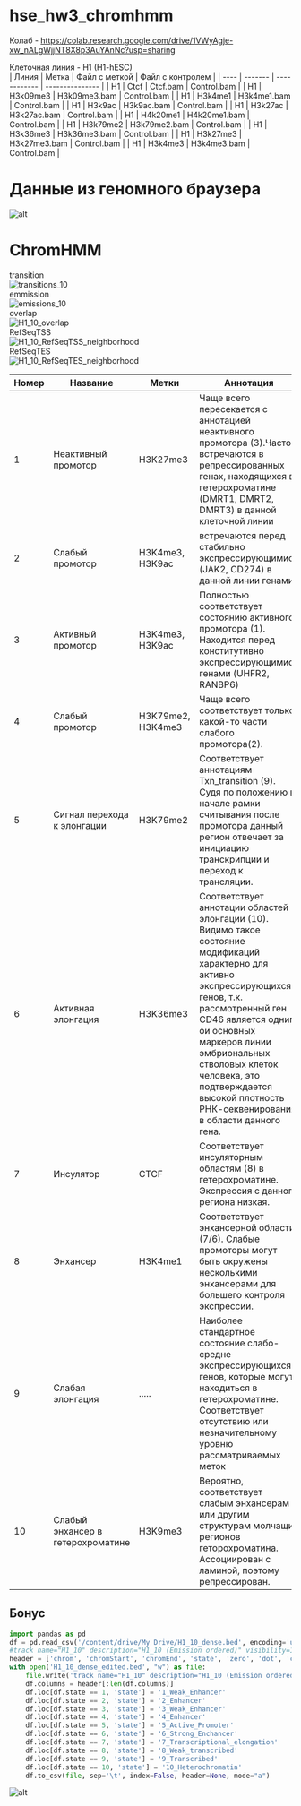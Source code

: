 
# hse_hw3_chromhmm
Колаб - https://colab.research.google.com/drive/1VWyAgje-xw_nALgWjjNT8X8p3AuYAnNc?usp=sharing

Клеточная линия - H1 (H1-hESC)  
| Линия | Метка | Файл с меткой | Файл с контролем |
| ---- | ------- | ------------ | --------------- | 
| H1 | Ctcf | Ctcf.bam | Control.bam |
| H1 | H3k09me3 | H3k09me3.bam | Control.bam |
| H1 | H3k4me1 | H3k4me1.bam | Control.bam |
| H1 | H3k9ac | H3k9ac.bam | Control.bam |
| H1 | H3k27ac | H3k27ac.bam | Control.bam |
| H1 | H4k20me1 | H4k20me1.bam | Control.bam |
| H1 | H3k79me2 | H3k79me2.bam | Control.bam |
| H1 | H3k36me3 | H3k36me3.bam | Control.bam |
| H1 | H3k27me3 | H3k27me3.bam | Control.bam |
| H1 | H3k4me3 | H3k4me3.bam | Control.bam |   


# Данные из геномного браузера
![alt](data/Screenshot1.png)

# ChromHMM  
transition  
![transitions_10](data/transitions_10.png)  
emmission  
![emissions_10](data/emissions_10.png)  
overlap  
![H1_10_overlap](data/H1_10_overlap.png)  
RefSeqTSS  
![H1_10_RefSeqTSS_neighborhood](data/H1_10_RefSeqTSS_neighborhood.png)  
RefSeqTES  
![H1_10_RefSeqTES_neighborhood](data/H1_10_RefSeqTES_neighborhood.png)  

| Номер | Название | Метки | Аннотация |
| --- | -------- | ------------------- | --- |
| 1 | Неактивный промотор | H3K27me3 | Чаще всего пересекается с аннотацией  неактивного промотора (3).Часто встречаются в репрессированных генах, находящихся в гетерохроматине (DMRT1, DMRT2, DMRT3) в данной клеточной линии  |
| 2 | Слабый промотор | H3K4me3, H3K9ac | встречаются перед стабильно экспрессирующимися (JAK2, CD274) в данной линии генами |
| 3 | Активный промотор | H3K4me3, H3K9ac | Полностью соответствует состоянию активного промотора (1). Находится перед конститутивно экспрессирующимися генами (UHFR2, RANBP6)   |
| 4 | Слабый промотор | H3K79me2, H3K4me3 | Чаще всего соответствует только какой-то части слабого промотора(2).   |
| 5 | Сигнал перехода к элонгации | H3K79me2 | Cоответствует аннотациям Txn_transition (9). Судя по положению в начале рамки считывания после промотора данный регион отвечает за инициацию транскрипции и переход к трансляции. |
| 6 | Активная элонгация | H3K36me3 | Соответствует аннотации областей элонгации (10). Видимо такое состояние модификаций характерно для активно экспрессирующихся генов, т.к. рассмотренный ген CD46 является одним ои основных маркеров линии эмбриональных стволовых клеток человека, это подтверждается высокой плотность РНК-секвенирования в области данного гена.   |
| 7 | Инсулятор | CTCF | Соответствует инсуляторным областям (8) в гетерохроматине. Экспрессия с данного региона низкая.  |
| 8 | Энхансер | H3K4me1 | Соответствует энхансерной области (7/6). Слабые промоторы могут быть окружены несколькими энхансерами для большего контроля экспрессии.  |
| 9 | Слабая элонгация | ..... | Наиболее стандартное состояние слабо-средне экспрессирующихся генов, которые могут находиться в гетерохроматине.  Соответствует отсутствию или незначительному уровню рассматриваемых меток |
| 10 | Слабый энхансер в гетерохроматине | H3K9me3 |  Вероятно, соответствует слабым энхансерам или другим структурам молчащих регионов геторохроматина. Ассоциирован с ламиной, поэтому репрессирован. |

## Бонус 

```python
import pandas as pd
df = pd.read_csv('/content/drive/My Drive/H1_10_dense.bed', encoding='utf-8', sep='\t', comment='t', header=None)
#track name="H1_10" description="H1_10 (Emission ordered)" visibility=1 itemRgb="On"
header = ['chrom', 'chromStart', 'chromEnd', 'state', 'zero', 'dot', 'chromStart', 'chromEnd', 'rgb']
with open('H1_10_dense_edited.bed', "w") as file:
    file.write('track name="H1_10" description="H1_10 (Emission ordered)" visibility=1 itemRgb="On"\n')
    df.columns = header[:len(df.columns)]
    df.loc[df.state == 1, 'state'] = '1_Weak_Enhancer'
    df.loc[df.state == 2, 'state'] = '2_Enhancer'
    df.loc[df.state == 3, 'state'] = '3_Weak_Enhancer'
    df.loc[df.state == 4, 'state'] = '4_Enhancer'
    df.loc[df.state == 5, 'state'] = '5_Active_Promoter'
    df.loc[df.state == 6, 'state'] = '6_Strong_Enchancer'
    df.loc[df.state == 7, 'state'] = '7_Transcriptional_elongation'
    df.loc[df.state == 8, 'state'] = '8_Weak_transcribed'
    df.loc[df.state == 9, 'state'] = '9_Transcribed'
    df.loc[df.state == 10, 'state'] = '10_Heterochromatin'
    df.to_csv(file, sep='\t', index=False, header=None, mode="a")
```

![alt](data/Screenshot2.png)